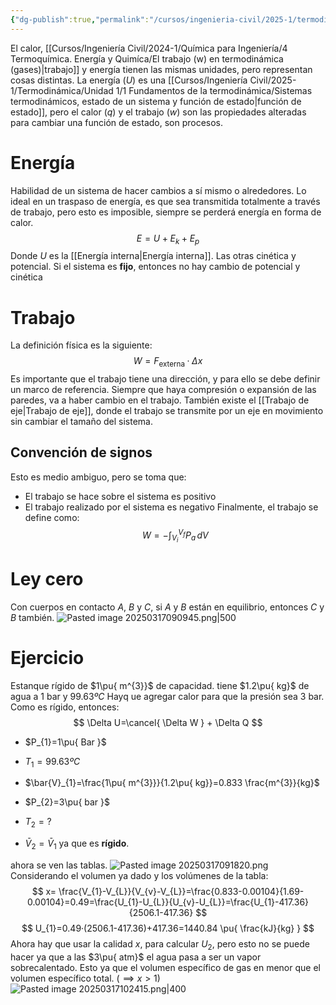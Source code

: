 ```yaml
---
{"dg-publish":true,"permalink":"/cursos/ingenieria-civil/2025-1/termodinamica/unidad-1/3-energia-calor-y-trabajo/calor-trabajo-y-energia-en-termodinamica/","tags":["I1IIQ1003"]}
---
```


El calor, [[Cursos/Ingeniería Civil/2024-1/Química para Ingeniería/4 Termoquímica. Energía y Quimíca/El trabajo (w) en termodinámica (gases)\|trabajo]] y energía tienen las mismas unidades, pero representan cosas distintas.
La energía ($U$) es una [[Cursos/Ingeniería Civil/2025-1/Termodinámica/Unidad 1/1 Fundamentos de la termodinámica/Sistemas termodinámicos, estado de un sistema y función de estado\|función de estado]], pero el calor ($q$) y el trabajo ($w$) son las propiedades alteradas para cambiar una función de estado, son procesos.
# Energía
Habilidad de un sistema de hacer cambios a sí mismo o alrededores. Lo ideal en un traspaso de energía, es que sea transmitida totalmente a través de trabajo, pero esto es imposible, siempre se perderá energía en forma de calor.
$$
E=U+E_{k}+E_{p}
$$
Donde $U$ es la [[Energía interna\|Energía interna]]. Las otras cinética y potencial.
Si el sistema es **fijo**, entonces no hay cambio de potencial y cinética
# Trabajo
La definición física es la siguiente:
$$
W=F_{\text{externa}}·\Delta x
$$
Es importante que el trabajo tiene una dirección, y para ello se debe definir un marco de referencia.
Siempre que haya compresión o expansión de las paredes, va a haber cambio en el trabajo.
También existe el [[Trabajo de eje\|Trabajo de eje]], donde el trabajo se transmite por un eje en movimiento sin cambiar el tamaño del sistema.
## Convención de signos
Esto es medio ambiguo, pero se toma que:
- El trabajo se hace sobre el sistema es positivo
- El trabajo realizado por el sistema es negativo
Finalmente, el trabajo se define como:
$$
W=-\int_{V_{i}}^{V_{f}} P_{a} \, dV 
$$
# Ley cero
Con cuerpos en contacto $A$, $B$ y $C$, si $A$ y $B$ están en equilibrio, entonces $C$ y $B$ también.
![Pasted image 20250317090945.png|500](/img/user/Cursos/Ingenier%C3%ADa%20Civil/2025-1/Termodin%C3%A1mica/Unidad%201/attachments/Pasted%20image%2020250317090945.png)
# Ejercicio
Estanque rígido de $1\pu{ m^{3}}$ de capacidad. tiene $1.2\pu{ kg}$ de agua a $1$ bar y $99.63ºC$ Hayq ue agregar calor para que la presión sea $3$ bar.
Como es rígido, entonces:
$$
\Delta U=\cancel{ \Delta W } + \Delta Q
$$
- $P_{1}=1\pu{ Bar }$
- $T_{1}=99.63ºC$
- $\bar{V}_{1}=\frac{1\pu{ m^{3}}}{1.2\pu{ kg}}=0.833 \frac{m^{3}}{kg}$

- $P_{2}=3\pu{ bar }$
- $T_{2}=?$
- $\bar{V}_{2}=\bar{V}_{1}$ ya que es **rígido**.

ahora se ven las tablas.
![Pasted image 20250317091820.png](/img/user/Cursos/Ingenier%C3%ADa%20Civil/2025-1/Termodin%C3%A1mica/Unidad%201/attachments/Pasted%20image%2020250317091820.png)
Considerando el volumen ya dado y los volúmenes de la tabla:
$$
x= \frac{V_{1}-V_{L}}{V_{v}-V_{L}}=\frac{0.833-0.00104}{1.69-0.00104}=0.49=\frac{U_{1}-U_{L}}{U_{v}-U_{L}}=\frac{U_{1}-417.36}{2506.1-417.36}
$$
$$
U_{1}=0.49·(2506.1-417.36)+417.36=1440.84 \pu{ \frac{kJ}{kg} }
$$
Ahora hay que usar la calidad $x$, para calcular $U_{2}$, pero esto no se puede hacer ya que a las $3\pu{ atm}$ el agua pasa a ser un vapor sobrecalentado. Esto ya que el volumen específico de gas en menor que el volumen específico total. $(\implies x>1)$
![Pasted image 20250317102415.png|400](/img/user/Cursos/Ingenier%C3%ADa%20Civil/2025-1/Termodin%C3%A1mica/Unidad%201/attachments/Pasted%20image%2020250317102415.png)
